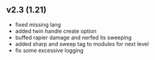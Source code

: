 ## v2.3 (1.21)
- fixed missing lang
- added twin handle create option
- buffed rapier damage and nerfed its sweeping
- added sharp and sweep tag to modules for next level
- fix some excessive logging